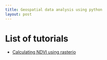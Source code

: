 ```yaml
---
title: Geospatial data analysis using python
layout: post
---
```


# List of tutorials
- [Calculating NDVI using rasterio](dutri001.github.io/pyLandsat/NDVI_calc.html)
